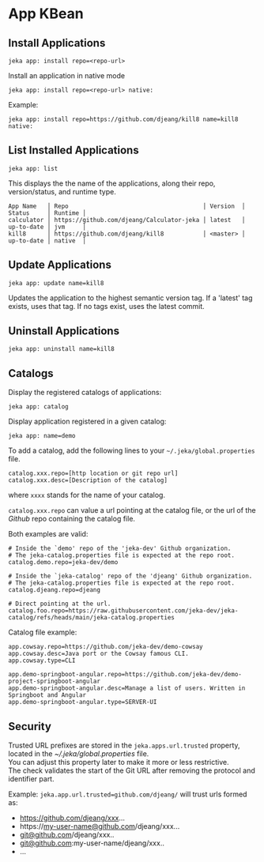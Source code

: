 # App KBean

<!-- header-autogen-doc -->

## Install Applications

```shell
jeka app: install repo=<repo-url>
```

Install an application in native mode
```shell
jeka app: install repo=<repo-url> native:
```

Example:
```shell
jeka app: install repo=https://github.com/djeang/kill8 name=kill8 native:
```

## List Installed Applications

```shell
jeka app: list
```
This displays the the name of the applications, along their repo, version/status, and runtime type.
```
App Name   │ Repo                                      │ Version  │ Status     │ Runtime │ 
calculator │ https://github.com/djeang/Calculator-jeka │ latest   │ up-to-date │ jvm     │ 
kill8      │ https://github.com/djeang/kill8           │ <master> │ up-to-date │ native  │ 
```

## Update Applications

```shell
jeka app: update name=kill8
```
Updates the application to the highest semantic version tag.
If a 'latest' tag exists, uses that tag.
If no tags exist, uses the latest commit.

## Uninstall Applications

```shell
jeka app: uninstall name=kill8
```

## Catalogs

Display the registered catalogs of applications:
```shell
jeka app: catalog
```

Display application registered in a given catalog:
```shell
jeka app: name=demo 
```

To add a catalog, add the following lines to your `~/.jeka/global.properties` file.
```properties
catalog.xxx.repo=[http location or git repo url]
catalog.xxx.desc=[Description of the catalog]
```
where `xxxx` stands for the name of your catalog.

`catalog.xxx.repo` can value a url pointing at the catalog file, or the url of the *Github* repo containing the catalog file.

Both examples are valid:
```properties
# Inside the `demo' repo of the 'jeka-dev' Github organization. 
# The jeka-catalog.properties file is expected at the repo root.
catalog.demo.repo=jeka-dev/demo

# Inside the `jeka-catalog' repo of the 'djeang' Github organization.
# The jeka-catalog.properties file is expected at the repo root.
catalog.djeang.repo=djeang

# Direct pointing at the url.
catalog.foo.repo=https://raw.githubusercontent.com/jeka-dev/jeka-catalog/refs/heads/main/jeka-catalog.properties
```

Catalog file example:
```properties
app.cowsay.repo=https://github.com/jeka-dev/demo-cowsay
app.cowsay.desc=Java port or the Cowsay famous CLI.
app.cowsay.type=CLI

app.demo-springboot-angular.repo=https://github.com/jeka-dev/demo-project-springboot-angular
app.demo-springboot-angular.desc=Manage a list of users. Written in Springboot and Angular
app.demo-springboot-angular.type=SERVER-UI
```


## Security

Trusted URL prefixes are stored in the `jeka.apps.url.trusted` property, located in the *~/.jeka/global.properties* file.  
You can adjust this property later to make it more or less restrictive.  
The check validates the start of the Git URL after removing the protocol and identifier part.

Example: `jeka.app.url.trusted=github.com/djeang/` will trust urls formed as:

  - https://github.com/djeang/xxx...    
  - https://my-user-name@github.com/djeang/xxx...
  - git@github.com/djeang/xxx..
  - git@github.com:my-user-name/djeang/xxx..
  - ...

<!-- body-autogen-doc -->


